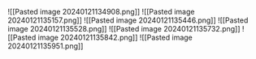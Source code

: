 ![[Pasted image 20240121134908.png]]
![[Pasted image 20240121135157.png]]
![[Pasted image 20240121135446.png]]
![[Pasted image 20240121135528.png]]
![[Pasted image 20240121135732.png]]
![[Pasted image 20240121135842.png]]
![[Pasted image 20240121135951.png]]
